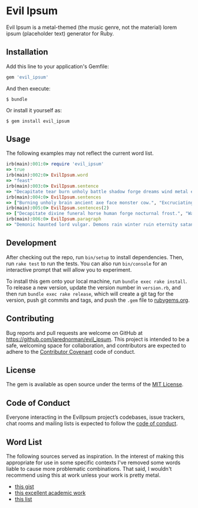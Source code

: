 # Evil Ipsum

Evil Ipsum is a metal-themed (the music genre, not the material) lorem ipsum (placeholder text) generator for Ruby.

## Installation

Add this line to your application's Gemfile:

```ruby
gem 'evil_ipsum'
```

And then execute:

    $ bundle

Or install it yourself as:

    $ gem install evil_ipsum

## Usage

The following examples may not reflect the current word list.

```ruby
irb(main):001:0> require 'evil_ipsum'
=> true
irb(main):002:0> EvilIpsum.word
=> "feast"
irb(main):003:0> EvilIpsum.sentence
=> "Decapitate tear burn unholy battle shadow forge dreams wind metal eternity lost noise screaming sphere cold gate horror feasting murder vulgar."
irb(main):004:0> EvilIpsum.sentences
=> ["Burning unholy brain ancient axe face monster cow.", "Excruciating veins hell noise spirit divine cryptic.", "Devil infernal monster ashes wind horror vulgar chaos blood dragon beyond battle.", "Thrash force slaughter beast pray moon flesh brutal vulgar horror brain feasting monster rot wind axe.", "Steel fire witch reign.", "Fall nocturnal demonic screaming mass horse serpent."]
irb(main):005:0> EvilIpsum.sentences(2)
=> ["Decapitate divine funeral horse human forge nocturnal frost.", "War goat torture."]
irb(main):006:0> EvilIpsum.paragraph
=> "Demonic haunted lord vulgar. Demons rain winter ruin eternity satanic doom flames metal grind anger unholy. Burning ashes stone frost torment lost grind dream flesh wind massacre sphere forest fallen beast. Pain circle agony. Shadow spirit satan sick agony iron steel stone cryptic eternity dragon screaming wrath moon demon ruin torture wind scream witch metal rain dark ancient. Pain ancient goodbye circle flesh moon head stone divine. Burn ash human flame. Grace slime killing eternity goodbye eternal massacre fire infernal demonic anger terror brain cold sphere fallen satan throne lord brutal massacres. Cold brain metal killing hate head demonic fall. Metal god spirit cult chaos blood reign war raven horse satan steel monster storm hand infernal sorrow circle eternity kill cries pray murder."
```

## Development

After checking out the repo, run `bin/setup` to install dependencies. Then, run `rake test` to run the tests. You can also run `bin/console` for an interactive prompt that will allow you to experiment.

To install this gem onto your local machine, run `bundle exec rake install`. To release a new version, update the version number in `version.rb`, and then run `bundle exec rake release`, which will create a git tag for the version, push git commits and tags, and push the `.gem` file to [rubygems.org](https://rubygems.org).

## Contributing

Bug reports and pull requests are welcome on GitHub at https://github.com/jarednorman/evil_ipsum. This project is intended to be a safe, welcoming space for collaboration, and contributors are expected to adhere to the [Contributor Covenant](http://contributor-covenant.org) code of conduct.

## License

The gem is available as open source under the terms of the [MIT License](https://opensource.org/licenses/MIT).

## Code of Conduct

Everyone interacting in the EvilIpsum project’s codebases, issue trackers, chat rooms and mailing lists is expected to follow the [code of conduct](https://github.com/jarednorman/evil_ipsum/blob/master/CODE_OF_CONDUCT.md).

## Word List

The following sources served as inspiration. In the interest of making this appropriate for use in some specific contexts I've removed some words liable to cause more problematic combinations. That said, I wouldn't recommend using this at work unless your work is pretty metal.

- [this gist](https://gist.github.com/tomash/638477)
- [this excellent academic work](http://www.degeneratestate.org/posts/2016/Apr/20/heavy-metal-and-natural-language-processing-part-1/)
- [this list](http://www.invisibleoranges.com/the-100-most-overused-metal-band-name-words-according-to-metal-archives/)

